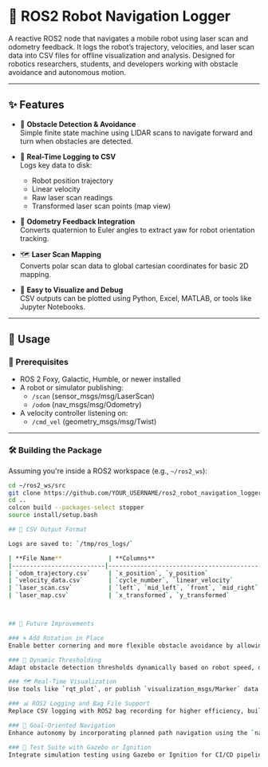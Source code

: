 # 🤖 ROS2 Robot Navigation Logger

A reactive ROS2 node that navigates a mobile robot using laser scan and odometry feedback. It logs the robot’s trajectory, velocities, and laser scan data into CSV files for offline visualization and analysis. Designed for robotics researchers, students, and developers working with obstacle avoidance and autonomous motion.

---

## ✨ Features

- 🛑 **Obstacle Detection & Avoidance**  
  Simple finite state machine using LIDAR scans to navigate forward and turn when obstacles are detected.

- 📡 **Real-Time Logging to CSV**  
  Logs key data to disk:
  - Robot position trajectory
  - Linear velocity
  - Raw laser scan readings
  - Transformed laser scan points (map view)

- 🧭 **Odometry Feedback Integration**  
  Converts quaternion to Euler angles to extract yaw for robot orientation tracking.

- 🗺️ **Laser Scan Mapping**  
  Converts polar scan data to global cartesian coordinates for basic 2D mapping.

- 🧪 **Easy to Visualize and Debug**  
  CSV outputs can be plotted using Python, Excel, MATLAB, or tools like Jupyter Notebooks.

---

## 🚀 Usage

### 🧰 Prerequisites

- ROS 2 Foxy, Galactic, Humble, or newer installed
- A robot or simulator publishing:
  - `/scan` (sensor_msgs/msg/LaserScan)
  - `/odom` (nav_msgs/msg/Odometry)
- A velocity controller listening on:
  - `/cmd_vel` (geometry_msgs/msg/Twist)

---

### 🛠️ Building the Package

Assuming you're inside a ROS2 workspace (e.g., `~/ros2_ws`):

```bash
cd ~/ros2_ws/src
git clone https://github.com/YOUR_USERNAME/ros2_robot_navigation_logger.git
cd ..
colcon build --packages-select stopper
source install/setup.bash

## 🧾 CSV Output Format

Logs are saved to: `/tmp/ros_logs/`

| **File Name**             | **Columns**                                                  | **Description**                                                  |
|--------------------------|--------------------------------------------------------------|------------------------------------------------------------------|
| `odom_trajectory.csv`     | `x_position`, `y_position`                                   | Robot’s position in 2D space, from odometry                      |
| `velocity_data.csv`       | `cycle_number`, `linear_velocity`                            | Current forward speed and loop count                             |
| `laser_scan.csv`          | `left`, `mid_left`, `front`, `mid_right`, `right`, `index`   | 5-directional LIDAR scan distances with time-step index          |
| `laser_map.csv`           | `x_transformed`, `y_transformed`                             | Laser scan points projected into global coordinate frame         |



## 🧠 Future Improvements

### 🌀 Add Rotation in Place
Enable better cornering and more flexible obstacle avoidance by allowing the robot to rotate in place when necessary.

### 🧠 Dynamic Thresholding
Adapt obstacle detection thresholds dynamically based on robot speed, direction, or the density of nearby objects.

### 🗺️ Real-Time Visualization
Use tools like `rqt_plot`, or publish `visualization_msgs/Marker` data for live display in RViz during operation.

### 📊 ROS2 Logging and Bag File Support
Replace CSV logging with ROS2 bag recording for higher efficiency, built-in tooling, and replay support.

### 🎯 Goal-Oriented Navigation
Enhance autonomy by incorporating planned path navigation using the `nav2` stack or custom goal planners.

### 🧪 Test Suite with Gazebo or Ignition
Integrate simulation testing using Gazebo or Ignition for CI/CD pipelines and safe experimentation.


